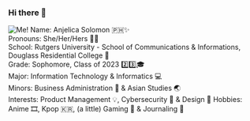 ### Hi there 👋
![Me!](https://drive.google.com/file/d/1nHpqBaeYm03T4Aw_6NZWH7S2tb-BadWy/view?usp=sharing)
Name: Anjelica Solomon 🇵🇭✨  
Pronouns: She/Her/Hers 👩🏻  
School: Rutgers University - School of Communications & Informations, Douglass Residential College 🏫  
Grade: Sophomore, Class of 2023 2️⃣3️⃣🎓  
Major: Information Technology & Informatics 💻    
Minors: Business Administration 💼 & Asian Studies 🌏  
Interests: Product Management 💡, Cybersecurity 🚨 & Design 🎨
Hobbies: Anime 🎞, Kpop 🇰🇷, (a little) Gaming 👾 & Journaling 📝
<!--
**anjelicas/anjelicas** is a ✨ _special_ ✨ repository because its `README.md` (this file) appears on your GitHub profile.

Here are some ideas to get you started:

- 🔭 I’m currently working on ...
- 🌱 I’m currently learning ...
- 👯 I’m looking to collaborate on ...
- 🤔 I’m looking for help with ...
- 💬 Ask me about ...
- 📫 How to reach me: ...
- 😄 Pronouns: ...
- ⚡ Fun fact: ...
-->
